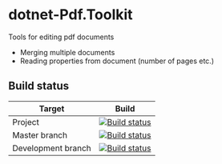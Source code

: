 # dotnet-Pdf.Toolkit

Tools for editing pdf documents
* Merging multiple documents
* Reading properties from document (number of pages etc.)


## Build status

| Target | Build |
| -----------------------|------------------|
| Project | [![Build status](https://ci.appveyor.com/api/projects/status/pcvuhdqyanmes89m?svg=true)](https://ci.appveyor.com/project/affecto/dotnet-pdf-toolkit) |
| Master branch | [![Build status](https://ci.appveyor.com/api/projects/status/pcvuhdqyanmes89m/branch/master?svg=true)](https://ci.appveyor.com/project/affecto/dotnet-pdf-toolkit/branch/master) |
| Development branch | [![Build status](https://ci.appveyor.com/api/projects/status/pcvuhdqyanmes89m/branch/development?svg=true)](https://ci.appveyor.com/project/affecto/dotnet-pdf-toolkit/branch/development) |
